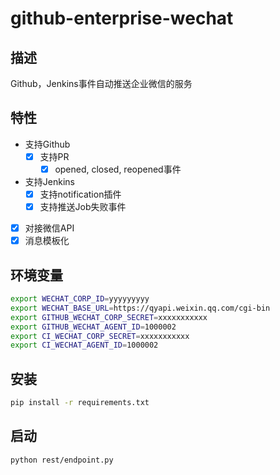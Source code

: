 # github-enterprise-wechat

## 描述
Github，Jenkins事件自动推送企业微信的服务

## 特性
- 支持Github
    - [x] 支持PR
        - [x] opened, closed, reopened事件
- 支持Jenkins
    - [x] 支持notification插件
    - [x] 支持推送Job失败事件
- [x] 对接微信API
- [x] 消息模板化

## 环境变量
```bash
export WECHAT_CORP_ID=yyyyyyyyy
export WECHAT_BASE_URL=https://qyapi.weixin.qq.com/cgi-bin
export GITHUB_WECHAT_CORP_SECRET=xxxxxxxxxxx
export GITHUB_WECHAT_AGENT_ID=1000002
export CI_WECHAT_CORP_SECRET=xxxxxxxxxxx
export CI_WECHAT_AGENT_ID=1000002
```

## 安装
```bash
pip install -r requirements.txt

```

## 启动
```bash
python rest/endpoint.py

```
